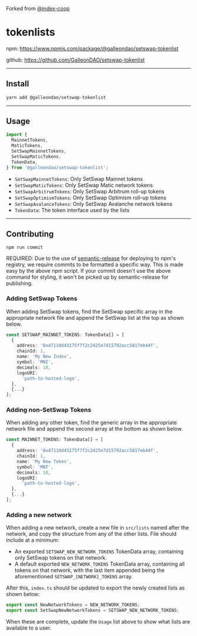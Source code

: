 Forked from [@index-coop](https://github.com/IndexCoop/tokenlists)
# tokenlists

npm: <https://www.npmjs.com/package/@galleondao/setswap-tokenlist>

github: <https://github.com/GalleonDAO/setswap-tokenlist>

---

## Install

```bash
yarn add @galleondao/setswap-tokenlist
```

---

## Usage

```typescript
import {
  MainnetTokens,
  MaticTokens,
  SetSwapMainnetTokens,
  SetSwapMaticTokens,
  TokenData,
} from '@galleondao/setswap-tokenlist';
```

- `SetSwapMainnetTokens`: Only SetSwap Mainnet tokens
- `SetSwapMaticTokens`: Only SetSwap Matic network tokens
- `SetSwapArbitrumTokens`: Only SetSwap Arbitrum roll-up tokens
- `SetSwapOptimismTokens`: Only SetSwap Optimism roll-up tokens
- `SetSwapAvalanceTokens`: Only SetSwap Avalanche network tokens
- `TokenData`: The token interface used by the lists

---

## Contributing

`npm run commit`

REQUIRED: Due to the use of [semantic-release](https://www.npmjs.com/package/semantic-release-cli) for deploying to npm's registry, we require commits to be formatted a specific way. This is made easy by the above npm script. If your commit doesn't use the above command for styling, it won't be picked up by semantic-release for publishing.

### Adding SetSwap Tokens

When adding SetSwap tokens, find the SetSwap specific array in the appropriate network file and append the SetSwap list at the top as shown below.

```typescript
const SETSWAP_MAINNET_TOKENS: TokenData[] = [
  {
    address: '0x47110d43175f7f2c2425e7d15792acc5817eb44f',
    chainId: 1,
    name: 'My New Index',
    symbol: 'MNI',
    decimals: 18,
    logoURI:
      'path-to-hosted-logo',
  },
  {...}
];
```

### Adding non-SetSwap Tokens

When adding any other token, find the generic array in the appropriate network file and append the second array at the bottom as shown below.

```typescript
const MAINNET_TOKENS: TokenData[] = [
  {
    address: '0x47110d43175f7f2c2425e7d15792acc5817eb44f',
    chainId: 1,
    name: 'My New Token',
    symbol: 'MNT',
    decimals: 18,
    logoURI:
      'path-to-hosted-logo',
  },
  {...}
];
```

### Adding a new network

When adding a new network, create a new file in `src/lists` named after the network, and copy the structure from any of the other lists.
File should include at a minimum:

- An exported `SETSWAP_NEW_NETWORK_TOKENS` TokenData array, containing only SetSwap tokens on that network.
- A default exported `NEW_NETWORK_TOKENS` TokenData array, containing all tokens on that network, with the last item appended being the aforementioned `SETSWAP_[NETWORK]_TOKENS` array.

After this, `index.ts` should be updated to export the newly created lists as shown below:

```typescript
export const NewNetworkTokens = NEW_NETWORK_TOKENS;
export const SetSwapNewNetworkTokens = SETSWAP_NEW_NETWORK_TOKENS;
```

When these are complete, update the `Usage` list above to show what lists are available to a user.

